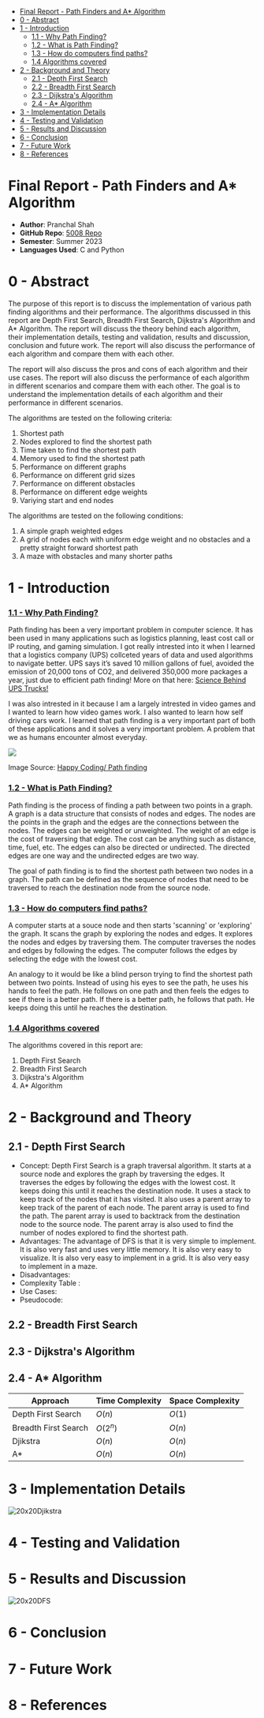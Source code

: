<!-- TOC -->

- [Final Report - Path Finders and A\* Algorithm](#final-report---path-finders-and-a-algorithm)
- [0 - Abstract](#0---abstract)
- [1 - Introduction](#1---introduction)
    - [ 1.1 - Why Path Finding? ](#-11---why-path-finding-)
    - [ 1.2 - What is Path Finding? ](#-12---what-is-path-finding-)
    - [ 1.3 - How do computers find paths? ](#-13---how-do-computers-find-paths-)
    - [ 1.4 Algorithms covered ](#-14-algorithms-covered-)
- [2 - Background and Theory](#2---background-and-theory)
  - [2.1 - Depth First Search](#21---depth-first-search)
  - [2.2 - Breadth First Search](#22---breadth-first-search)
  - [2.3 - Dijkstra's Algorithm](#23---dijkstras-algorithm)
  - [2.4 - A\* Algorithm](#24---a-algorithm)
- [3 - Implementation Details](#3---implementation-details)
- [4 - Testing and Validation](#4---testing-and-validation)
- [5 - Results and Discussion](#5---results-and-discussion)
- [6 - Conclusion](#6---conclusion)
- [7 - Future Work](#7---future-work)
- [8 - References](#8---references)

<!-- /TOC -->

# Final Report - Path Finders and A* Algorithm
* **Author**: Pranchal Shah
* **GitHub Repo**: [5008 Repo](www.github.com/cyber-shah/5008-Project)
* **Semester**: Summer 2023
* **Languages Used**: C and Python

# 0 - Abstract

The purpose of this report is to discuss the implementation of various path finding algorithms and their performance. The algorithms discussed in this report are Depth First Search, Breadth First Search, Dijkstra's Algorithm and A* Algorithm. The report will discuss the theory behind each algorithm, their implementation details, testing and validation, results and discussion, conclusion and future work. The report will also discuss the performance of each algorithm and compare them with each other.

The report will also discuss the pros and cons of each algorithm and their use cases. The report will also discuss the performance of each algorithm in different scenarios and compare them with each other. The goal is to understand the implementation details of each algorithm and their performance in different scenarios.

The algorithms are tested on the following criteria:
1. Shortest path
2. Nodes explored to find the shortest path
3. Time taken to find the shortest path
4. Memory used to find the shortest path
5. Performance on different graphs
6. Performance on different grid sizes
7. Performance on different obstacles
8. Performance on different edge weights
9. Variying start and end nodes

The algorithms are tested on the following conditions:
1. A simple graph weighted edges
2. A grid of nodes each with uniform edge weight and no obstacles and a pretty straight forward shortest path
3. A maze with obstacles and many shorter paths



# 1 - Introduction

### <u> 1.1 - Why Path Finding? </u>
Path finding has been a very important problem in computer science. It has been used in many applications such as logistics planning, least cost call or IP routing, and gaming simulation. 
I got really intrested into it when I learned that a logistics company (UPS) collceted years of data and used algorithms to navigate better.
UPS says it’s saved 10 million gallons of fuel, avoided the emission of 20,000 tons of CO2, and delivered 350,000 more packages a year, just due to efficient path finding!
More on that here: [Science Behind UPS Trucks!](https://bigthink.com/technology-innovation/the-science-behind-why-ups-trucks-avoid-making-left-turns/)

I was also intrested in it because I am a largely intrested in video games and I wanted to learn how video games work. I also wanted to learn how self driving cars work. I learned that path finding is a very important part of both of these applications and it solves a very important problem. A problem that we as humans encounter almost everyday.


<img src = https://happycoding.io/tutorials/libgdx/images/pathfinding-12.png> 

Image Source: [Happy Coding/ Path finding](https://happycoding.io/tutorials/libgdx/pathfinding)

### <u> 1.2 - What is Path Finding? </u>
Path finding is the process of finding a path between two points in a graph.
A graph is a data structure that consists of nodes and edges. The nodes are the points in the graph and the edges are the connections between the nodes. The edges can be weighted or unweighted. The weight of an edge is the cost of traversing that edge. The cost can be anything such as distance, time, fuel, etc. The edges can also be directed or undirected. The directed edges are one way and the undirected edges are two way.

The goal of path finding is to find the shortest path between two nodes in a graph. The path can be defined as the sequence of nodes that need to be traversed to reach the destination node from the source node.  

### <u> 1.3 - How do computers find paths? </u>
A computer starts at a souce node and then starts 'scanning' or 'exploring' the graph. It scans the graph by exploring the nodes and edges. It explores the nodes and edges by traversing them. The computer traverses the nodes and edges by following the edges. The computer follows the edges by selecting the edge with the lowest cost. 

An analogy to it would be like a blind person trying to find the shortest path between two points. Instead of using his eyes to see the path, he uses his hands to feel the path. He follows on one path and then feels the edges to see if there is a better path. If there is a better path, he follows that path. He keeps doing this until he reaches the destination.

### <u> 1.4 Algorithms covered </u>
The algorithms covered in this report are:
1. Depth First Search
2. Breadth First Search
3. Dijkstra's Algorithm
4. A* Algorithm


# 2 - Background and Theory


## 2.1 - Depth First Search
   - Concept: Depth First Search is a graph traversal algorithm. It starts at a source node and explores the graph by traversing the edges. It traverses the edges by following the edges with the lowest cost. It keeps doing this until it reaches the destination node. It uses a stack to keep track of the nodes that it has visited. It also uses a parent array to keep track of the parent of each node. The parent array is used to find the path. The parent array is used to backtrack from the destination node to the source node. The parent array is also used to find the number of nodes explored to find the shortest path.
   - Advantages: The advantage of DFS is that it is very simple to implement. It is also very fast and uses very little memory. It is also very easy to visualize. It is also very easy to implement in a grid. It is also very easy to implement in a maze.
   - Disadvantages:
   - Complexity Table : 
   - Use Cases:
   - Pseudocode:


## 2.2 - Breadth First Search

## 2.3 - Dijkstra's Algorithm

## 2.4 - A* Algorithm

| Approach | Time Complexity | Space Complexity |
| --- |----------------| --- |
| Depth First Search | $O(n)$          | $O(1)$ |
| Breadth First Search | $O(2^n)$        | $O(n)$ |
| Djikstra | $O(n)$           | $O(n)$ |
| A* | $O(n)$           | $O(n)$ |

# 3 - Implementation Details
![20x20Djikstra](viz/Djikstra-20x20.gif)

# 4 - Testing and Validation

# 5 - Results and Discussion

![20x20DFS](viz/DFS-20x20.gif)
# 6 - Conclusion

# 7 - Future Work

# 8 - References



